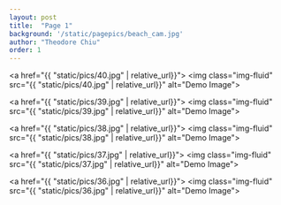 ```yaml
---
layout: post
title:  "Page 1"
background: '/static/pagepics/beach_cam.jpg'
author: "Theodore Chiu"
order: 1
---
```


<a href="{{ "static/pics/40.jpg" | relative_url}}">
	<img class="img-fluid" src="{{ "static/pics/40.jpg" | relative_url}}" alt="Demo Image">
</a>

<a href="{{ "static/pics/39.jpg" | relative_url}}">
	<img class="img-fluid" src="{{ "static/pics/39.jpg" | relative_url}}" alt="Demo Image">
</a>

<a href="{{ "static/pics/38.jpg" | relative_url}}">
	<img class="img-fluid" src="{{ "static/pics/38.jpg" | relative_url}}" alt="Demo Image">
</a>

<a href="{{ "static/pics/37.jpg" | relative_url}}">
	<img class="img-fluid" src="{{ "static/pics/37.jpg" | relative_url}}" alt="Demo Image">
</a>

<a href="{{ "static/pics/36.jpg" | relative_url}}">
	<img class="img-fluid" src="{{ "static/pics/36.jpg" | relative_url}}" alt="Demo Image">
</a>

